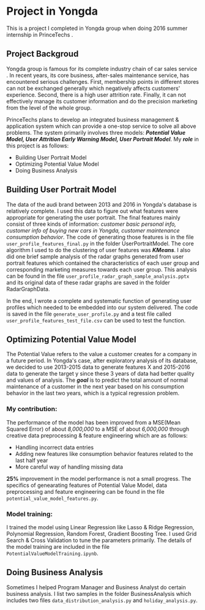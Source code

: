 # Project in Yongda
This is a project I completed in Yongda group when doing 2016 summer internship in PrinceTechs . 
##  Project Backgroud
Yongda group is famous for its complete  industry chain of car sales  service . In recent years, its core business, after-sales maintenance service, has encountered  serious challenges. First, membership points in different stores can not be exchanged generally which negatively affects customers' experience. Second, there is a high user attrition rate. Finally, it can not  effectively manage its customer information and do the precision marketing from the level of the whole group.

PrinceTechs  plans to develop an integrated business management & application system which  can provide a  one-stop service to solve all above problems. The system primarily involves three models: **_Potential Value Model, User Attrition Early  Warning  Model, User Portrait Model_**. My **_role_** in this project is as follows:
  - Building User Portrait Model
  - Optimizing Potential Value Model 
  - Doing Business Analysis

## Building User Portrait Model
The data of the audi brand between 2013 and 2016 in Yongda's database is relatively complete. I used this data to figure out what features were appropriate for generating the user portrait. The final features mainly consist of three kinds of information: _customer basic personal info, customer info of buying new cars in Yongda, customer maintenance consumption behavior_. The code of generating those features is in the file `user_profile_features_final.py` in the folder UserPortraitModel. The core algorithm I used to do the clustering of user features was **_KMeans_**. I also did one brief sample analysis of the radar graphs generated from user portrait features which contained the characteristics of each user group and corresponding marketing measures towards each user group. This analysis can be found in the file `user_profile_radar_graph_sample_analysis.pptx` and its original data of these radar graphs are saved in the folder RadarGraphData.

In the end, I wrote a complete and systematic function of generating user profiles  which needed to be embedded into our system delivered. The code is saved in the file `generate_user_profile.py` and  a test file called `user_profile_features_test_file.csv` can be used to test the function.

##  Optimizing Potential Value Model
The Potential Value  refers to  the value a customer creates for a company in a future period. In Yongda's case, after exploratory analysis of its database, we decided to use 2013-2015 data to generate features X and 2015-2016 data to generate the target y since these 3 years of data had better quality and values of analysis. The **_goal_** is to predict the total amount of normal maintenance of a customer in the next year based on his consumption behavior in the last two years, which is a typical regression problem.

### My contribution:
The performance of the model has been improved from a MSE(Mean Squared Error) of about _8,000,000_ to a MSE of about _6,000,000_ through creative data preprocessing & feature engineering which are as follows:
- Handling incorrect data entries 
- Adding new features like consumption behavior features related to the last half year
- More careful way of handling missing data

**25%** improvement in the model performance is not a small progress. The specifics of genearating features of Potential Value Model, data preprocessing and feature engineering can be found in the file `potential_value_model_features.py`.

### Model training:
I trained the model using Linear Regression like Lasso & Ridge Regression, Polynomial Regression, Random Forest, Gradient Boosting Tree. I used Grid Search  & Cross Validation to tune the parameters primarily. The details of the model training are included in the file `PotentialValueModelTraining.ipynb`.

## Doing Business Analysis
Sometimes I helped Program Manager and Business Analyst do certain business analysis. I list two samples in the folder BusinessAnalysis which includes two files `data_distribution_analysis.py` and `holiday_analysis.py`.
